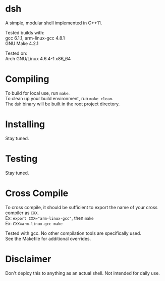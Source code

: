 # dsh
A simple, modular shell implemented in C++11.

Tested builds with: <br/>
gcc 6.1.1, arm-linux-gcc 4.8.1 <br/>
GNU Make 4.2.1

Tested on: <br/>
Arch GNU/Linux 4.6.4-1 x86_64

# Compiling
To build for local use, run `make`. <br/>
To clean up your build environment, run `make clean`. <br/>
The `dsh` binary will be built in the root project directory.

# Installing
Stay tuned.

# Testing
Stay tuned.

# Cross Compile
To cross compile, it should be sufficient to export the name of your cross compiler as `CXX`. <br/>
Ex: `export CXX="arm-linux-gcc"`, then `make` <br/>
Ex: `CXX=arm-linux-gcc make`

Tested with gcc. No other compilation tools are specifically used. <br/>
See the Makefile for additional overrides.

# Disclaimer
Don't deploy this to anything as an actual shell. Not intended for daily use.
